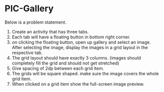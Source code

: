 # PIC-Gallery

Below is a problem statement.

1. Create an activity that has three tabs.
2. Each tab will have a floating button in bottom right corner.
3. on clicking the floating button, open up gallery and select an image. After selecting the image, display the images in a grid layout in the respective tab. 
4. The grid layout should have exactly 3 columns. (images should completely fill the grid and should not get stretched)
5. Give spacing of 2dp between each grid item.
6. The grids will be square shaped. make sure the image covers the whole grid item.
7. When clicked on a grid item show the full-screen image preview.
